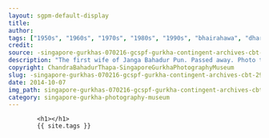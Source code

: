```yaml
---
layout: sgpm-default-display
title: 
author: 
tags: ["1950s", "1960s", "1970s", "1980s", "1990s", "bhairahawa", "dharan", "gurkhas", "kathmandu", "nepal", "pokhara", "singapore", "singapore gurkha archive", "singapore gurkha old photographs", "singapore gurkha photography museum", "singapore gurkhas"]
credit: 
source: -singapore-gurkhas-070216-gcspf-gurkha-contingent-archives-cbt-29
description: "The first wife of Janga Bahadur Pun. Passed away. Photo taken in Singapore. Date: Early 1960s."
copyright: ChandraBahadurThapa-SingaporeGurkhaPhotographyMuseum
slug: -singapore-gurkhas-070216-gcspf-gurkha-contingent-archives-cbt-29
date: 2014-10-07
img_path: singapore-gurkhas-070216-gcspf-gurkha-contingent-archives-cbt-29.jpg
category: singapore-gurkha-photography-museum
---
```

	 		

	 		<h1></h1>
	 		{{ site.tags }}
	 		
